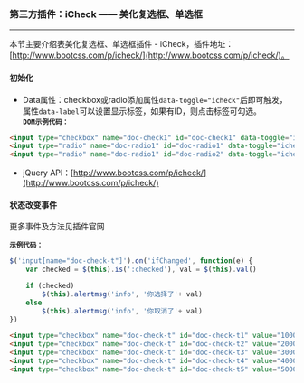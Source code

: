 ### 第三方插件：iCheck —— 美化复选框、单选框
***
本节主要介绍表美化复选框、单选框插件 - iCheck，插件地址：[http://www.bootcss.com/p/icheck/](http://www.bootcss.com/p/icheck/)。
#### 初始化
* Data属性：checkbox或radio添加属性`data-toggle="icheck"`后即可触发，属性`data-label`可以设置显示标签，如果有ID，则点击标签可勾选。<br>
**`DOM示例代码：`**
```html
<input type="checkbox" name="doc-check1" id="doc-check1" data-toggle="icheck" data-label="我是一个复选框">
<input type="radio" name="doc-radio1" id="doc-radio1" data-toggle="icheck" data-label="单选1">
<input type="radio" name="doc-radio1" id="doc-radio2" data-toggle="icheck" data-label="单选2">
```
* jQuery API：[http://www.bootcss.com/p/icheck/](http://www.bootcss.com/p/icheck/)

#### 状态改变事件
更多事件及方法见插件官网

**`示例代码：`**
```js
$('input[name="doc-check-t"]').on('ifChanged', function(e) {
    var checked = $(this).is(':checked'), val = $(this).val()

    if (checked)
        $(this).alertmsg('info', '你选择了'+ val)
    else
        $(this).alertmsg('info', '你取消了'+ val)
})
```
```html
<input type="checkbox" name="doc-check-t" id="doc-check-t1" value="1000" data-toggle="icheck" data-label="1000">
<input type="checkbox" name="doc-check-t" id="doc-check-t2" value="2000" data-toggle="icheck" data-label="2000">
<input type="checkbox" name="doc-check-t" id="doc-check-t3" value="3000" data-toggle="icheck" data-label="3000">
<input type="checkbox" name="doc-check-t" id="doc-check-t4" value="4000" data-toggle="icheck" data-label="4000">
<input type="checkbox" name="doc-check-t" id="doc-check-t5" value="5000" data-toggle="icheck" data-label="5000">
```